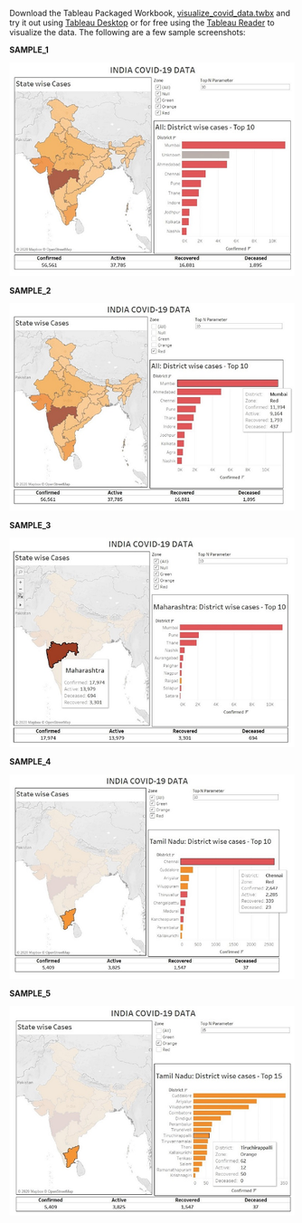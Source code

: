 Download the Tableau Packaged Workbook, [visualize_covid_data.twbx](visualize_covid_data.twbx) and try it out using [Tableau Desktop](https://www.tableau.com/en-in/products/desktop) or for free using the [Tableau Reader](https://www.tableau.com/en-in/products/reader) to visualize the data. The following are a few sample screenshots:

**SAMPLE_1**

<p align="center">
  <img src="sample_1.jpg">
</p>

**SAMPLE_2**

<p align="center">
  <img src="sample_2.jpg">
</p>

**SAMPLE_3**

<p align="center">
  <img src="sample_3.jpg">
</p>

**SAMPLE_4**

<p align="center">
  <img src="sample_4.jpg">
</p>

**SAMPLE_5**

<p align="center">
  <img src="sample_5.jpg">
</p>
